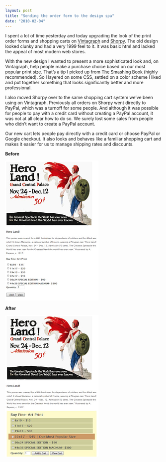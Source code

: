 ```yaml
---
layout: post
title: "Sending the order form to the design spa"
date: "2010-02-04"
---
```


I spent a lot of time yesterday and today upgrading the look of the print order forms and shopping carts on [Vintagraph](http://www.vintagraph.com/) and [Shorpy](http://www.shorpy.com/). The old design looked clunky and had a very 1999 feel to it. It was basic html and lacked the appeal of most modern web stores.

With the new design I wanted to present a more sophisticated look and, on Vintagraph, help people make a purchase choice based on our most popular print size. That’s a tip I picked up from [The Smashing Book](http://www.smashingmagazine.com/2009/12/03/smashing-book-its-out-now/?utm_source=Smashing%2BMagazine&utm_medium=badge&utm_content=sm_badges_3.jpg&utm_campaign=Smashing%2BBook%20-%20Smashing%20Magazine%20-%20Badge) (highly recommended). So I layered on some CSS, settled on a color scheme I liked and put together something that looks significantly better and more professional.

I also moved Shorpy over to the same shopping cart system we’ve been using on Vintagraph. Previously all orders on Shorpy went directly to PayPal, which was a turnoff for some people. And although it was possible for people to pay with a credit card without creating a PayPal account, it was not at all clear how to do so. We surely lost some sales from people who didn’t want to create a PayPal account.

Our new cart lets people pay directly with a credit card or choose PayPal or Google checkout. It also looks and behaves like a familiar shopping cart and makes it easier for us to manage shipping rates and discounts.

**Before**

![](/assets/images/order-form-view-before.jpg)

**After**

![](/assets/images/order-form-view-after.jpg)
